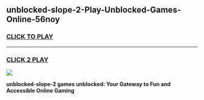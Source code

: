 
## unblocked-slope-2-Play-Unblocked-Games-Online-56noy
<h3>
<a href="https://premium76.site?title=unblocked-slope-2&ref=25A">CLICK TO PLAY</a></h3>
<hr>

<h3>
<a href="https://premium76.site?title=unblocked-slope-2&ref=25A">CLICK 2 PLAY</a>
  
</h3>

<a href="https://premium76.site?title=unblocked-slope-2&ref=25A"><img src="https://clearcache.store/games.png"></a>


**unblocked-slope-2 games unblocked: Your Gateway to Fun and Accessible Online Gaming**
